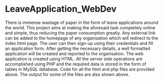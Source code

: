# LeaveApplication_WebDev
There is immense wastage of paper in the form of leave applications around the world. This project aims at making the aforesaid task completely online and simple, thus reducing the paper consumption greatly. Any external link can be added to the homepage of any organisation which will redirect to the index.html page. The user can then sign-up using their credentials and fill an application form. After getting the necessary details, a well formatted application will be created and reported to the organisation.
The web application is created using HTML. All the server side operations are accomplished using PHP and the required data is stored in the form of tables in MySQL database.
Code for all the html and php files are provided above. The output for some of the files are also shown above.
